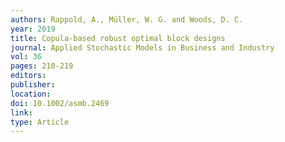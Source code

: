 ```yaml
---
authors: Rappold, A., Müller, W. G. and Woods, D. C.
year: 2019
title: Copula-based robust optimal block designs
journal: Applied Stochastic Models in Business and Industry
vol: 36
pages: 210-219
editors:
publisher:
location:
doi: 10.1002/asmb.2469
link: 
type: Article
---
```

